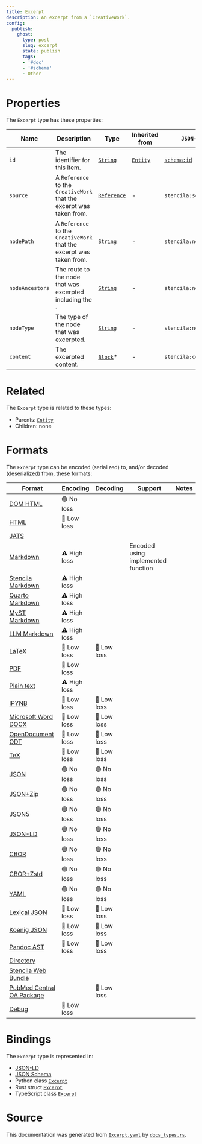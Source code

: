 ```yaml
---
title: Excerpt
description: An excerpt from a `CreativeWork`.
config:
  publish:
    ghost:
      type: post
      slug: excerpt
      state: publish
      tags:
      - '#doc'
      - '#schema'
      - Other
---
```


# Properties

The `Excerpt` type has these properties:

| Name            | Description                                                          | Type                                                                     | Inherited from                                                     | `JSON-LD @id`                        | Aliases                            |
| --------------- | -------------------------------------------------------------------- | ------------------------------------------------------------------------ | ------------------------------------------------------------------ | ------------------------------------ | ---------------------------------- |
| `id`            | The identifier for this item.                                        | [`String`](https://stencila.ghost.io/docs/reference/schema/string)       | [`Entity`](https://stencila.ghost.io/docs/reference/schema/entity) | [`schema:id`](https://schema.org/id) | -                                  |
| `source`        | A `Reference` to the `CreativeWork` that the excerpt was taken from. | [`Reference`](https://stencila.ghost.io/docs/reference/schema/reference) | -                                                                  | `stencila:source`                    | -                                  |
| `nodePath`      | A `Reference` to the `CreativeWork` that the excerpt was taken from. | [`String`](https://stencila.ghost.io/docs/reference/schema/string)       | -                                                                  | `stencila:nodePath`                  | `node-path`, `node_path`           |
| `nodeAncestors` | The route to the node that was excerpted including the .             | [`String`](https://stencila.ghost.io/docs/reference/schema/string)       | -                                                                  | `stencila:nodeAncestors`             | `node-ancestors`, `node_ancestors` |
| `nodeType`      | The type of the node that was excerpted.                             | [`String`](https://stencila.ghost.io/docs/reference/schema/string)       | -                                                                  | `stencila:nodeType`                  | `node-type`, `node_type`           |
| `content`       | The excerpted content.                                               | [`Block`](https://stencila.ghost.io/docs/reference/schema/block)*        | -                                                                  | `stencila:content`                   | -                                  |

# Related

The `Excerpt` type is related to these types:

- Parents: [`Entity`](https://stencila.ghost.io/docs/reference/schema/entity)
- Children: none

# Formats

The `Excerpt` type can be encoded (serialized) to, and/or decoded (deserialized) from, these formats:

| Format                                                                               | Encoding     | Decoding   | Support                            | Notes |
| ------------------------------------------------------------------------------------ | ------------ | ---------- | ---------------------------------- | ----- |
| [DOM HTML](https://stencila.ghost.io/docs/reference/formats/dom.html)                | 🟢 No loss    |            |                                    |
| [HTML](https://stencila.ghost.io/docs/reference/formats/html)                        | 🔷 Low loss   |            |                                    |
| [JATS](https://stencila.ghost.io/docs/reference/formats/jats)                        |              |            |                                    |
| [Markdown](https://stencila.ghost.io/docs/reference/formats/md)                      | ⚠️ High loss |            | Encoded using implemented function |
| [Stencila Markdown](https://stencila.ghost.io/docs/reference/formats/smd)            | ⚠️ High loss |            |                                    |
| [Quarto Markdown](https://stencila.ghost.io/docs/reference/formats/qmd)              | ⚠️ High loss |            |                                    |
| [MyST Markdown](https://stencila.ghost.io/docs/reference/formats/myst)               | ⚠️ High loss |            |                                    |
| [LLM Markdown](https://stencila.ghost.io/docs/reference/formats/llmd)                | ⚠️ High loss |            |                                    |
| [LaTeX](https://stencila.ghost.io/docs/reference/formats/latex)                      | 🔷 Low loss   | 🔷 Low loss |                                    |
| [PDF](https://stencila.ghost.io/docs/reference/formats/pdf)                          | 🔷 Low loss   |            |                                    |
| [Plain text](https://stencila.ghost.io/docs/reference/formats/text)                  | ⚠️ High loss |            |                                    |
| [IPYNB](https://stencila.ghost.io/docs/reference/formats/ipynb)                      | 🔷 Low loss   | 🔷 Low loss |                                    |
| [Microsoft Word DOCX](https://stencila.ghost.io/docs/reference/formats/docx)         | 🔷 Low loss   | 🔷 Low loss |                                    |
| [OpenDocument ODT](https://stencila.ghost.io/docs/reference/formats/odt)             | 🔷 Low loss   | 🔷 Low loss |                                    |
| [TeX](https://stencila.ghost.io/docs/reference/formats/tex)                          | 🔷 Low loss   | 🔷 Low loss |                                    |
| [JSON](https://stencila.ghost.io/docs/reference/formats/json)                        | 🟢 No loss    | 🟢 No loss  |                                    |
| [JSON+Zip](https://stencila.ghost.io/docs/reference/formats/json.zip)                | 🟢 No loss    | 🟢 No loss  |                                    |
| [JSON5](https://stencila.ghost.io/docs/reference/formats/json5)                      | 🟢 No loss    | 🟢 No loss  |                                    |
| [JSON-LD](https://stencila.ghost.io/docs/reference/formats/jsonld)                   | 🟢 No loss    | 🟢 No loss  |                                    |
| [CBOR](https://stencila.ghost.io/docs/reference/formats/cbor)                        | 🟢 No loss    | 🟢 No loss  |                                    |
| [CBOR+Zstd](https://stencila.ghost.io/docs/reference/formats/cbor.zstd)              | 🟢 No loss    | 🟢 No loss  |                                    |
| [YAML](https://stencila.ghost.io/docs/reference/formats/yaml)                        | 🟢 No loss    | 🟢 No loss  |                                    |
| [Lexical JSON](https://stencila.ghost.io/docs/reference/formats/lexical)             | 🔷 Low loss   | 🔷 Low loss |                                    |
| [Koenig JSON](https://stencila.ghost.io/docs/reference/formats/koenig)               | 🔷 Low loss   | 🔷 Low loss |                                    |
| [Pandoc AST](https://stencila.ghost.io/docs/reference/formats/pandoc)                | 🔷 Low loss   | 🔷 Low loss |                                    |
| [Directory](https://stencila.ghost.io/docs/reference/formats/directory)              |              |            |                                    |
| [Stencila Web Bundle](https://stencila.ghost.io/docs/reference/formats/swb)          |              |            |                                    |
| [PubMed Central OA Package](https://stencila.ghost.io/docs/reference/formats/pmcoap) |              | 🔷 Low loss |                                    |
| [Debug](https://stencila.ghost.io/docs/reference/formats/debug)                      | 🔷 Low loss   |            |                                    |

# Bindings

The `Excerpt` type is represented in:

- [JSON-LD](https://stencila.org/Excerpt.jsonld)
- [JSON Schema](https://stencila.org/Excerpt.schema.json)
- Python class [`Excerpt`](https://github.com/stencila/stencila/blob/main/python/python/stencila/types/excerpt.py)
- Rust struct [`Excerpt`](https://github.com/stencila/stencila/blob/main/rust/schema/src/types/excerpt.rs)
- TypeScript class [`Excerpt`](https://github.com/stencila/stencila/blob/main/ts/src/types/Excerpt.ts)

# Source

This documentation was generated from [`Excerpt.yaml`](https://github.com/stencila/stencila/blob/main/schema/Excerpt.yaml) by [`docs_types.rs`](https://github.com/stencila/stencila/blob/main/rust/schema-gen/src/docs_types.rs).
